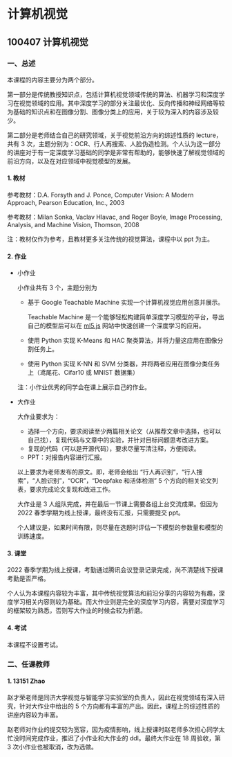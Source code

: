 # 计算机视觉

## 100407 计算机视觉

### 一、总述

本课程的内容主要分为两个部分。

第一部分是传统教授知识点，包括计算机视觉领域传统的算法、机器学习和深度学习在视觉领域的应用。其中深度学习的部分关注最优化、反向传播和神经网络等较为基础的知识点和在图像分割、图像分类上的应用，关于较为深入的内容涉及较少。

第二部分是老师结合自己的研究领域，关于视觉前沿方向的综述性质的 lecture，共有 3 次，主题分别为：OCR、行人再搜索、人脸伪造检测。个人认为这一部分的讲座对于有一定深度学习基础的同学是非常有帮助的，能够快速了解视觉领域的前沿方向，以及在对应领域中视觉模型的发展。

#### 1. 教材

参考教材：D.A. Forsyth and J. Ponce, Computer Vision: A Modern Approach, Pearson Education, Inc., 2003

参考教材：Milan Sonka, Vaclav Hlavac, and Roger Boyle, Image Processing, Analysis, and Machine Vision, Thomson, 2008

注：教材仅作为参考，且教材更多关注传统的视觉算法，课程中以 ppt 为主。

#### 2. 作业

* 小作业

  小作业共有 3 个，主题分别为

  * 基于 Google Teachable Machine 实现一个计算机视觉应用创意并展示。
  
    Teachable Machine 是一个能够轻松构建简单深度学习模型的平台，导出自己的模型后可以在 [ml5.js](https://learn.ml5js.org/#/) 网站中快速创建一个深度学习的应用。
  * 使用 Python 实现 K-Means 和 HAC 聚类算法，并将力量这应用在图像分割任务上。
  * 使用 Python 实现 K-NN 和 SVM 分类器，并将两者应用在图像分类任务上（鸢尾花、Cifar10 或 MNIST 数据集）

  注：小作业优秀的同学会在课上展示自己的作业。

* 大作业

  大作业要求为：

  * 选择一个方向，要求阅读至少两篇相关论文（从推荐文章中选择，也可以自己找），复现代码与文章中的实验，并针对目标问题思考改进方案。
  * 复现的代码（可以是开源代码），要求尽量写清注释，方便阅读。
  * PPT：对报告内容进行汇报。

  以上要求为老师发布的原文。即，老师会给出 “行人再识别”，“行人搜索”，“人脸识别”，“OCR”，“Deepfake 和活体检测” 5 个方向的相关论文列表，要求完成论文复现和改进工作。

  大作业是 3 人组队完成，并在最后一节课上需要各组上台交流成果。但因为 2022 春季学期为线上授课，最终没有汇报，只需要提交 ppt。

  个人建议是，如果时间有限，则尽量在选题时评估一下模型的参数量和模型的训练速度。

#### 3. 课堂

2022 春季学期为线上授课，考勤通过腾讯会议登录记录完成，尚不清楚线下授课考勤是否严格。

个人认为本课程内容较为丰富，其中传统视觉算法和前沿分享的内容较为有趣，深度学习相关内容则较为基础。而大作业则是完全的深度学习内容，需要对深度学习的框架较为熟悉，否则写大作业的时候会较为折磨。

#### 4. 考试

本课程不设置考试。

### 二、任课教师

#### 1. 13151 Zhao

赵才荣老师是同济大学视觉与智能学习实验室的负责人，因此在视觉领域有深入研究，针对大作业中给出的 5 个方向都有丰富的产出。因此，课程上的综述性质的讲座内容较为丰富。

赵老师对作业的提交较为宽容，因为疫情影响，线上授课时赵老师多次担心同学太忙没时间完成作业，推迟了小作业和大作业的 ddl。最终大作业在 18 周验收，第 3 次小作业也被取消，改为选做。
